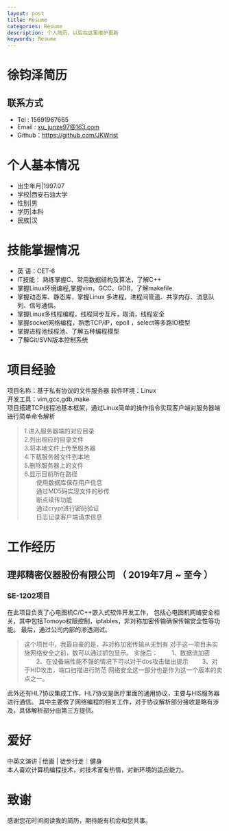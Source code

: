 ```yaml
---
layout: post
title: Resume
categories: Resume
description: 个人简历，以后在这里维护更新
keywords: Resume
---
```


# 徐钧泽简历

## 联系方式
- Tel : 15691967665  
- Email : xu_junze97@163.com
- Github：https://github.com/JKWrist

# 个⼈基本情况
- 出⽣年⽉\|1997\.07  
- 学校\|西安⽯油⼤学  
- 性别\|男  
- 学历\|本科  
- 民族\|汉   

# 技能掌握情况
- 英 语：CET-6  
- IT技能： 熟练掌握C、常⽤数据结构及算法，了解C++  
- 掌握Linux环境编程,掌握vim，GCC、GDB，了解makeﬁle  
- 掌握动态库、静态库，掌握Linux 多进程，进程间管道、共享内存、消息队列、信号通信。  
- 掌握Linux多线程编程，线程同步互斥，取消，线程安全  
- 掌握socket⽹络编程，熟悉TCP/IP，epoll ，select等多路IO模型  
- 掌握进程池线程池、了解五种编程模型  
- 了解Git/SVN版本控制系统  

# 项⽬经验
项⽬名称：基于私有协议的⽂件服务器 
软件环境：Linux  
开发⼯具：vim,gcc,gdb,make  
项⽬搭建TCP线程池基本框架，通过Linux简单的操作指令实现客户端对服务器端进⾏简单命令解析  
>1.进⼊服务器端的对应⽬录  
2.列出相应的⽬录⽂件  
3.将本地⽂件上传⾄服务器  
4.下载服务器⽂件到本地  
5.删除服务器上的⽂件  
6.显示⽬前所在路径  
&emsp;&emsp;使⽤数据库保存⽤户信息  
&emsp;&emsp;通过MD5码实现⽂件的秒传  
&emsp;&emsp;断点续传功能  
&emsp;&emsp;通过crypt进⾏密码验证  
&emsp;&emsp;⽇志记录客户端请求信息  

# 工作经历

## 理邦精密仪器股份有限公司 （ 2019年7月 ~ 至今 ）

### SE-1202项目 
在此项目负责了心电图机C/C++嵌入式软件开发工作，
包括心电图机网络安全相关，其中包括Tomoyo权限控制，iptables，非对称加密传输确保传输安全性等功能。
最后，通过公司内部的渗透测试。
>这个项目中，我最自豪的是，非对称加密传输从无到有
对于这一项目未实施网络安全之前，数可以通过抓包显示。
实施后：
&emsp;&emsp;1、数据流加密 
&emsp;&emsp;2、在设备端性能不强的情况下可以对于dos攻击做出提示
&emsp;&emsp;3、对于HID攻击，端口扫描进行防范
网络安全这一部分也是作为这一个版本的卖点之一。

此外还有HL7协议集成工作，HL7协议是医疗里面的通用协议，主要与HIS服务器进行通信。
其中主要做了网络编程的相关工作，对于协议解析部分接收是略有涉及，具体解析部分由第三方提供。

# 爱好
中英⽂演讲 \| 绘画 \| 徒步⾏⾛｜健身  
本⼈喜欢计算机编程技术，对技术富有热情，对新环境的适应能⼒。 


# 致谢
感谢您花时间阅读我的简历，期待能有机会和您共事。
